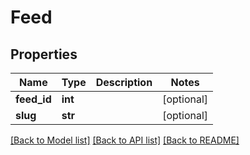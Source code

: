 # Feed

## Properties
Name | Type | Description | Notes
------------ | ------------- | ------------- | -------------
**feed_id** | **int** |  | [optional] 
**slug** | **str** |  | [optional] 

[[Back to Model list]](../README.md#documentation-for-models) [[Back to API list]](../README.md#documentation-for-api-endpoints) [[Back to README]](../README.md)

